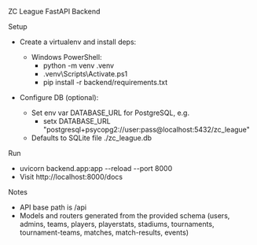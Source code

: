 ZC League FastAPI Backend

Setup
- Create a virtualenv and install deps:
  - Windows PowerShell:
    - python -m venv .venv
    - .venv\\Scripts\\Activate.ps1
    - pip install -r backend/requirements.txt

- Configure DB (optional):
  - Set env var DATABASE_URL for PostgreSQL, e.g.
    - setx DATABASE_URL "postgresql+psycopg2://user:pass@localhost:5432/zc_league"
  - Defaults to SQLite file ./zc_league.db

Run
- uvicorn backend.app:app --reload --port 8000
- Visit http://localhost:8000/docs

Notes
- API base path is /api
- Models and routers generated from the provided schema (users, admins, teams, players, playerstats, stadiums, tournaments, tournament-teams, matches, match-results, events)
